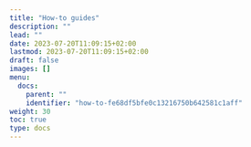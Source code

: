 ```yaml
---
title: "How-to guides"
description: ""
lead: ""
date: 2023-07-20T11:09:15+02:00
lastmod: 2023-07-20T11:09:15+02:00
draft: false
images: []
menu:
  docs:
    parent: ""
    identifier: "how-to-fe68df5bfe0c13216750b642581c1aff"
weight: 30
toc: true
type: docs
---
```

